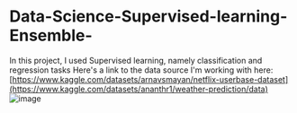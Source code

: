 # Data-Science-Supervised-learning-Ensemble-
In this project, I used Supervised learning, namely classification and regression tasks
Here's a link to the data source I'm working with here: 
[https://www.kaggle.com/datasets/arnavsmayan/netflix-userbase-dataset](https://www.kaggle.com/datasets/ananthr1/weather-prediction/data)
![image](https://github.com/boghtml/Data-Science-Supervised-learning-Ensemble-/assets/119760440/afaab8be-d26a-4dcf-a311-8c3d68483172)

